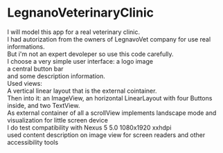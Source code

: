 # LegnanoVeterinaryClinic <br>
I will model this app for a real veterinary clinic.<br>I had autorization from the owners of LegnavoVet company for use real informations.<br> But i'm not an expert devoleper so use this code carefully.<br> 
I choose a very simple user interface: a logo image<br> a central button bar <br> and some description information.<br>
Used views:<br>
A vertical linear layout that is the external cointainer.<br>
Then into it: an ImageView, an horizontal LinearLayout with four Buttons inside, and two TextView.<br>
As external container of all a scrollView implements landscape mode and visualization for little screen device<br> I do test compatibility with Nexus 5 5.0 1080x1920 xxhdpi <br>
used content description on image view for screen readers and other accessibility tools<br>
